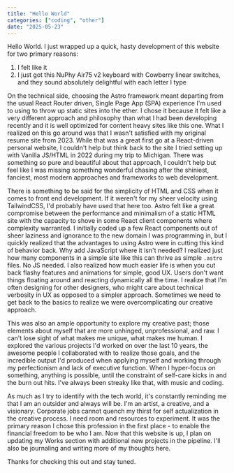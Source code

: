 ```yaml
---
title: "Hello World"
categories: ["coding", "other"]
date: "2025-05-23"
---
```


Hello World. I just wrapped up a quick, hasty development of this website for two primary reasons:

1. I felt like it
2. I just got this NuPhy Air75 v2 keyboard with Cowberry linear switches, and they sound absolutely delightful with each letter I type

On the technical side, choosing the Astro framework meant departing from the usual React Router driven, Single Page App (SPA) experience I'm used to using to throw up static sites into the ether. I chose it because it felt like a very different approach and philosophy than what I had been developing recently and it is well optimized for content heavy sites like this one. What I realized on this go around was that I wasn't satisfied with my original resume site from 2023. While that was a great first go at a React-driven personal website, I couldn't help but think back to the site I tried setting up with Vanilla JS/HTML in 2022 during my trip to Michigan. There was something so pure and beautiful about that approach, I couldn't help but feel like I was missing something wonderful chasing after the shiniest, fanciest, most modern approaches and frameworks to web development.

There is something to be said for the simplicity of HTML and CSS when it comes to front end development. If it weren't for my sheer velocity using TailwindCSS, I'd probably have used that here too. Astro felt like a great compromise between the performance and minimalism of a static HTML site with the capacity to shove in some React client components where complexity warranted. I initially coded up a few React components out of sheer laziness and ignorance to the new domain I was programming in, but I quickly realized that the advantages to using Astro were in cutting this kind of behavior back. Why add JavaScript where it isn't needed? I realized just how many components in a simple site like this can thrive as simple `.astro` files. No JS needed. I also realized how much easier life is when you cut back flashy features and animations for simple, good UX. Users don't want things floating around and reacting dynamically all the time. I realize that I'm often designing for other designers, who might care about technical verbosity in UX as opposed to a simpler approach. Sometimes we need to get back to the basics to realize we were overcomplicating our creative approach.

This was also an ample opportunity to explore my creative past; those elements about myself that are more unhinged, unprofessional, and raw. I can't lose sight of what makes me unique, what makes me human. I explored the various projects I'd worked on over the last 10 years, the awesome people I collaborated with to realize those goals, and the incredible output I'd produced when applying myself and working through my perfectionism and lack of executive function. When I hyper-focus on something, anything is possible, until the constraint of self-care kicks in and the burn out hits. I've always been streaky like that, with music and coding.

As much as I try to identify with the tech world, it's constantly reminding me that I am an outsider and always will be. I'm an artist, a creative, and a visionary. Corporate jobs cannot quench my thirst for self actualization in the creative process. I need room and resources to experiment. It was the primary reason I chose this profession in the first place - to enable the financial freedom to be who I am. Now that this website is up, I plan on updating my Works section with additional new projects in the pipeline. I'll also be journaling and writing more of my thoughts here.

Thanks for checking this out and stay tuned.
